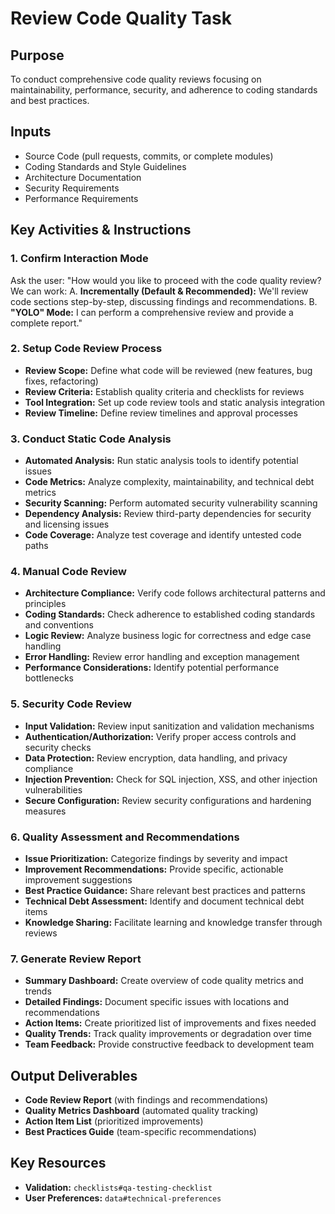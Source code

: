 # Review Code Quality Task

## Purpose

To conduct comprehensive code quality reviews focusing on maintainability, performance, security, and adherence to coding standards and best practices.

## Inputs

- Source Code (pull requests, commits, or complete modules)
- Coding Standards and Style Guidelines
- Architecture Documentation
- Security Requirements
- Performance Requirements

## Key Activities & Instructions

### 1. Confirm Interaction Mode

Ask the user: "How would you like to proceed with the code quality review? We can work:
A. **Incrementally (Default & Recommended):** We'll review code sections step-by-step, discussing findings and recommendations.
B. **"YOLO" Mode:** I can perform a comprehensive review and provide a complete report."

### 2. Setup Code Review Process

- **Review Scope:** Define what code will be reviewed (new features, bug fixes, refactoring)
- **Review Criteria:** Establish quality criteria and checklists for reviews
- **Tool Integration:** Set up code review tools and static analysis integration
- **Review Timeline:** Define review timelines and approval processes

### 3. Conduct Static Code Analysis

- **Automated Analysis:** Run static analysis tools to identify potential issues
- **Code Metrics:** Analyze complexity, maintainability, and technical debt metrics
- **Security Scanning:** Perform automated security vulnerability scanning
- **Dependency Analysis:** Review third-party dependencies for security and licensing issues
- **Code Coverage:** Analyze test coverage and identify untested code paths

### 4. Manual Code Review

- **Architecture Compliance:** Verify code follows architectural patterns and principles
- **Coding Standards:** Check adherence to established coding standards and conventions
- **Logic Review:** Analyze business logic for correctness and edge case handling
- **Error Handling:** Review error handling and exception management
- **Performance Considerations:** Identify potential performance bottlenecks

### 5. Security Code Review

- **Input Validation:** Review input sanitization and validation mechanisms
- **Authentication/Authorization:** Verify proper access controls and security checks
- **Data Protection:** Review encryption, data handling, and privacy compliance
- **Injection Prevention:** Check for SQL injection, XSS, and other injection vulnerabilities
- **Secure Configuration:** Review security configurations and hardening measures

### 6. Quality Assessment and Recommendations

- **Issue Prioritization:** Categorize findings by severity and impact
- **Improvement Recommendations:** Provide specific, actionable improvement suggestions
- **Best Practice Guidance:** Share relevant best practices and patterns
- **Technical Debt Assessment:** Identify and document technical debt items
- **Knowledge Sharing:** Facilitate learning and knowledge transfer through reviews

### 7. Generate Review Report

- **Summary Dashboard:** Create overview of code quality metrics and trends
- **Detailed Findings:** Document specific issues with locations and recommendations
- **Action Items:** Create prioritized list of improvements and fixes needed
- **Quality Trends:** Track quality improvements or degradation over time
- **Team Feedback:** Provide constructive feedback to development team

## Output Deliverables

- **Code Review Report** (with findings and recommendations)
- **Quality Metrics Dashboard** (automated quality tracking)
- **Action Item List** (prioritized improvements)
- **Best Practices Guide** (team-specific recommendations)

## Key Resources

- **Validation:** `checklists#qa-testing-checklist`
- **User Preferences:** `data#technical-preferences`
